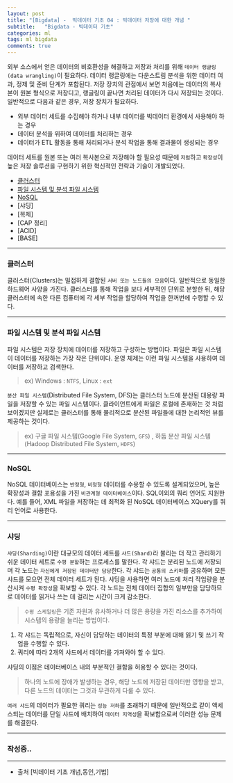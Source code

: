 ```yaml
---
layout: post
title: "[Bigdata] -  빅데이터 기초 04 : 빅데이터 저장에 대한 개념 "
subtitle:   "Bigdata - 빅데이터 기초"
categories: ml
tags: ml bigdata
comments: true
---
```


외부 소스에서 얻은 데이터의 비호환성을 해결하고 저장과 처리를 위해 `데이터 랭글링(data wrangling)`이 필요하다. 데이터 랭글링에는 다운스트림 분석을 위한 데이터 여과, 정제 및 준비 단계가 포함된다. 저장 장치의 관점에서 보면 처음에는 데이터의 복사본이 원본 형식으로 저장디고, 랭글링이 끝나면 처리된 데이터가 다시 저장되는 것이다.
일반적으로 다음과 같은 경우, 저장 장치가 필요하다.

+ 외부 데이터 세트를 수집해야 하거나 내부 데이터를 빅데이터 환경에서 사용해야 하는 경우
+ 데이터 분석을 위하여 데이터를 처리하는 경우
+ 데이터가 ETL 활동을 통해 처리되거나 분석 작업을 통해 결과물이 생성되는 경우

데이터 세트를 원본 또는 여러 복사본으로 저장해야 할 필요성 때문에 `저렴`하고 `확장성`이 높은 저장 솔루션을 구현하기 위한 혁신적인 전략과 기술이 개발되었다.

+ [클러스터](#클러스터)
+ [파일 시스템 및 분석 파일 시스템](#파일-시스템-및-분석-파일-시스템)
+ [NoSQL](#NoSQL)
+ [샤딩]
+ [복제]
+ [CAP 정리]
+ [ACID]
+ [BASE]

---

### 클러스터 

클러스터(Clusters)는 밀접하게 결합된 `서버 또는 노드들의 모음`이다. 일반적으로 동일한 하드웨어 사양을 가진다. 클러스터를 통해 작업을 보다 세부적인 단위로 분할한 뒤, 해당 클러스터에 속한 다른 컴퓨터에 각 세부 작업을 할당하여 작업을 한꺼번에 수행할 수 있다.

---

### 파일 시스템 및 분석 파일 시스템

파일 시스템은 저장 장치에 데이터를 저장하고 구성하는 방법이다. 파일은 파일 시스템이 데이터를 저장하는 가장 작은 단위이다. 운영 체제는 이런 파일 시스템을 사용하여 데이터를 저장하고 검색한다. 

> ex) Windows : `NTFS`, Linux : `ext`

`분산 파일 시스템`(Distributed File System, DFS)는 클러스터 노드에 분산된 대용량 파일을 저장할 수 있는 파일 시스템이다. 클라이언트에게 파일은 로컬에 존재하는 것 처럼 보이겠지만 실제로는 클러스터를 통해 물리적으로 분산된 파일들에 대한 논리적인 뷰를 제공하는 것이다.

> ex) 구글 파일 시스템(Google File System, `GFS`) , 하둡 분산 파일 시스템(Hadoop Distributed File System, `HDFS`)

---

### NoSQL

NoSQL 데이터베이스는 `반정형`, `비정형` 데이터를 수용할 수 있도록 설계되었으며, 높은 확장성과 결함 포용성을 가진 `비관계형 데이터베이스`이다. SQL이외의 쿼리 언어도 지원한다. 예를 들어, XML 파일을 저장하는 데 최적화 된 NoSQL 데이터베이스 XQuery를 쿼리 언어로 사용한다. 

---

### 샤딩

`샤딩(Sharding)`이란 대규모의 데이터 세트를 `샤드(Shard)`라 불리는 더 작고 관리하기 쉬운 데이터 세트로 `수평 분할`하는 프로세스를 말한다. 각 샤드는 분리된 노드에 저장되며 각 노드는 `자신에게 저장된 데이터만 담당`한다. 각 샤드는 `공통의 스키마`를 공유하며 모든 샤드를 모으면 전체 데이터 세트가 된다. 샤딩을 사용하면 여러 노드에 처리 작업량을 분산시켜 `수평 확장성`을 확보할 수 있다. 각 노드는 전체 데이터 집합의 일부만을 담당하므로 데이터를 읽거나 쓰는 데 걸리는 시간이 크게 감소한다. 

> `수평 스케일링`은 기존 자원과 유사하거나 더 많은 용량을 가진 리소스를 추가하여 시스템의 용량을 늘리는 방법이다. 

1. 각 샤드는 독립적으로, 자신이 담당하는 데이터의 특정 부분에 대해 읽기 및 쓰기 작업을 수행할 수 있다.
2. 쿼리에 따라 2개의 샤드에서 데이터를 가져와야 할 수 있다.

샤딩의 이점은 데이터베이스 내의 부분적인 결함을 허용할 수 있다는 것이다.
> 하나의 노드에 장애가 발생하는 경우, 해당 노드에 저장된 데이터만 영향을 받고, 다른 노드의 데이터는 그것과 무관하게 다룰 수 있다.

`여러 샤드`의 데이터가 필요한 쿼리는 `성능 저하`를 초래하기 때문에 일반적으로 같이 액세스되는 데이터를 단일 샤드에 배치하여 `데이터 지역성`을 확보함으로써 이러한 성능 문제를 해결한다.

---

### 작성중..

---

- 출처 [빅데이터 기초 개념,동인,기법]
